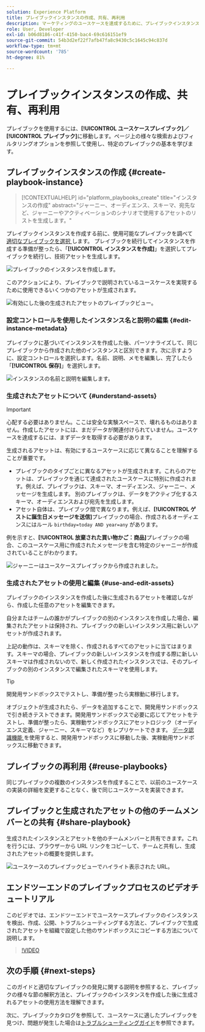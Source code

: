 ```yaml
---
solution: Experience Platform
title: プレイブックインスタンスの作成、共有、再利用
description: マーケティングのユースケースを達成するために、プレイブックインスタンスを作成、共有、再利用する方法を学びます。
role: User, Developer
exl-id: b06d8186-c41f-4150-bac4-69c616151ef9
source-git-commit: 54b3d2ef22f7afb47fa8c9430c5c1645c94c837d
workflow-type: tm+mt
source-wordcount: '785'
ht-degree: 81%

---
```


# プレイブックインスタンスの作成、共有、再利用

プレイブックを使用するには、**[!UICONTROL ユースケースプレイブック]／[!UICONTROL プレイブック]**&#x200B;に移動します。ページ上の様々な検索およびフィルタリングオプションを参照して使用し、特定のプレイブックの基本を学びます。

## プレイブックインスタンスの作成 {#create-playbook-instance}

>[!CONTEXTUALHELP]
>id="platform_playbooks_create"
>title="インスタンスの作成"
>abstract="ジャーニー、オーディエンス、スキーマ、宛先など、ジャーニーやアクティベーションのシナリオで使用するアセットのリストを生成します。"

プレイブックインスタンスを作成する前に、使用可能なプレイブックを調べて [ 適切なプレイブックを選択 ](/help/use-case-playbooks/playbooks/choose.md) します。 プレイブックを続行してインスタンスを作成する準備が整ったら、「**[!UICONTROL インスタンスを作成]**」を選択してプレイブックを続行し、技術アセットを生成します。

![プレイブックのインスタンスを作成します。](/help/use-case-playbooks/assets/playbooks/ui-guide/create-playbook-instance.png)

このアクションにより、プレイブックで説明されているユースケースを実現するために使用できるいくつかのアセットが生成されます。

![有効にした後の生成されたアセットのプレイブックビュー。](/help/use-case-playbooks/assets/playbooks/ui-guide/play-view.png)

### 設定コントロールを使用したインスタンス名と説明の編集 {#edit-instance-metadata}

プレイブックに基づいてインスタンスを作成した後、パーソナライズして、同じプレイブックから作成された他のインスタンスと区別できます。次に示すように、設定コントロールを選択します。名前、説明、メモを編集し、完了したら「**[!UICONTROL 保存]**」を選択します。

![インスタンスの名前と説明を編集します。](/help/use-case-playbooks/assets/playbooks/ui-guide/playbook-settings.gif)

### 生成されたアセットについて {#understand-assets}

>[!IMPORTANT]
>
>心配する必要はありません。ここは安全な実験スペースで、壊れるものはありません。作成したアセットには、まだデータが関連付けられていません。ユースケースを達成するには、まずデータを取得する必要があります。

生成されるアセットは、有効にするユースケースに応じて異なることを理解することが重要です。

* プレイブックのタイプごとに異なるアセットが生成されます。これらのアセットは、プレイブックを通じて達成されたユースケースに特別に作成されます。例えば、プレイブックは、スキーマ、オーディエンス、ジャーニー、メッセージを生成します。 別のプレイブックは、データをアクティブ化するスキーマ、オーディエンスおよび宛先を生成します。
* アセット自体は、プレイブック間で異なります。例えば、**[!UICONTROL ゲストに誕生日メッセージを送信]**&#x200B;プレイブックの場合、作成されるオーディエンスにはルール `birthday=today AND year=any` があります。

例を示すと、**[!UICONTROL 放棄された買い物かご：商品]**&#x200B;プレイブックの場合、このユースケース用に作成されたメッセージを含む特定のジャーニーが作成されていることがわかります。

![ジャーニーはユースケースプレイブックから作成されました。](/help/use-case-playbooks/assets/playbooks/ui-guide/journey-preview.png)

### 生成されたアセットの使用と編集 {#use-and-edit-assets}

プレイブックのインスタンスを作成した後に生成されるアセットを確認しながら、作成した任意のアセットを編集できます。

自分またはチームの誰かがプレイブックの別のインスタンスを作成した場合、編集されたアセットは保持され、プレイブックの新しいインスタンス用に新しいアセットが作成されます。

上記の動作は、スキーマを除く、作成されるすべてのアセットに当てはまります。スキーマの場合、プレイブックの新しいインスタンスを作成する際に新しいスキーマは作成されないので、新しく作成されたインスタンスでは、そのプレイブックの別のインスタンスで編集されたスキーマを使用します。

>[!TIP]
>
>開発用サンドボックスでテストし、準備が整ったら実稼動に移行します。
>
>オブジェクトが生成されたら、データを追加することで、開発用サンドボックスで引き続きテストできます。開発用サンドボックスで必要に応じてアセットをテストし、準備が整ったら、実稼動サンドボックスにアセットロジック（オーディエンス定義、ジャーニー、スキーマなど）をレプリケートできます。 [ データ認識機能 ](/help/use-case-playbooks/playbooks/data-awareness.md) を使用すると、開発用サンドボックスに移動した後、実稼動用サンドボックスに移動できます。

## プレイブックの再利用 {#reuse-playbooks}

同じプレイブックの複数のインスタンスを作成することで、以前のユースケースの実装の詳細を変更することなく、後で同じユースケースを実装できます。

## プレイブックと生成されたアセットの他のチームメンバーとの共有 {#share-playbook}

生成されたインスタンスとアセットを他のチームメンバーと共有できます。これを行うには、ブラウザーから URL リンクをコピーして、チームと共有し、生成されたアセットの概要を提供します。

![ユースケースのプレイブックビューでハイライト表示された URL。](/help/use-case-playbooks/assets/playbooks/ui-guide/playbook-url.png)

## エンドツーエンドのプレイブックプロセスのビデオチュートリアル

このビデオでは、エンドツーエンドでユースケースプレイブックのインスタンスを検出、作成、公開、トラブルシューティングする方法と、プレイブックで生成されたアセットを組織で設定した他のサンドボックスにコピーする方法について説明します。

>[!VIDEO](https://video.tv.adobe.com/v/3427058/?learn=on)

## 次の手順 {#next-steps}

このガイドと適切なプレイブックの発見に関する説明を参照すると、プレイブックの様々な節の解釈方法と、プレイブックのインスタンスを作成した後に生成されるアセットの使用方法を理解できます。

次に、プレイブックカタログを参照して、ユースケースに適したプレイブックを見つけ、問題が発生した場合は[トラブルシューティングガイド](/help/use-case-playbooks/playbooks/troubleshooting.md)を参照できます。

